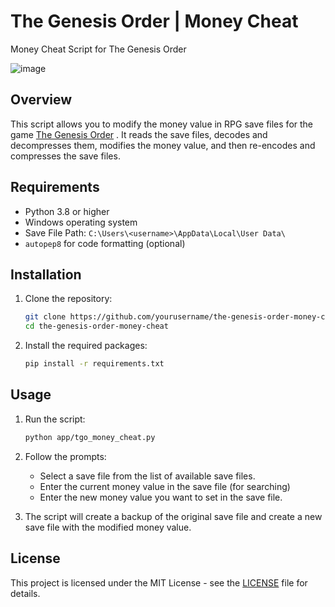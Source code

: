 # The Genesis Order | Money Cheat

Money Cheat Script for The Genesis Order

![image](https://github.com/user-attachments/assets/a0b82308-c03d-42d0-8a00-412ba8b48759)

## Overview

This script allows you to modify the money value in RPG save files for the game [The Genesis Order](https://store.steampowered.com/app/2553870/The_Genesis_Order/) . It reads the save files, decodes and decompresses them, modifies the money value, and then re-encodes and compresses the save files.

## Requirements

- Python 3.8 or higher
- Windows operating system
- Save File Path: `C:\Users\<username>\AppData\Local\User Data\`
- `autopep8` for code formatting (optional)

## Installation

1. Clone the repository:
    ```sh
    git clone https://github.com/yourusername/the-genesis-order-money-cheat.git
    cd the-genesis-order-money-cheat
    ```

2. Install the required packages:
    ```sh
    pip install -r requirements.txt
    ```

## Usage

1. Run the script:
    ```sh
    python app/tgo_money_cheat.py
    ```

2. Follow the prompts:
    - Select a save file from the list of available save files.
    - Enter the current money value in the save file (for searching)
    - Enter the new money value you want to set in the save file.

3. The script will create a backup of the original save file and create a new save file with the modified money value.

## License

This project is licensed under the MIT License - see the [LICENSE](http://_vscodecontentref_/1) file for details.
